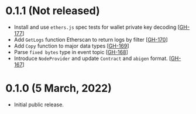 
# 0.1.1 (Not released)

- Install and use `ethers.js` spec tests for wallet private key decoding [[GH-177](https://github.com/umbracle/ethgo/issues/177)]
- Add `GetLogs` function Etherscan to return logs by filter [[GH-170](https://github.com/umbracle/ethgo/issues/170)]
- Add `Copy` function to major data types [[GH-169](https://github.com/umbracle/ethgo/issues/169)]
- Parse `fixed bytes` type in event topic [[GH-168](https://github.com/umbracle/ethgo/issues/168)]
- Introduce `NodeProvider` and update `Contract` and `abigen` format. [[GH-167](https://github.com/umbracle/ethgo/issues/167)]

# 0.1.0 (5 March, 2022)

- Initial public release.
